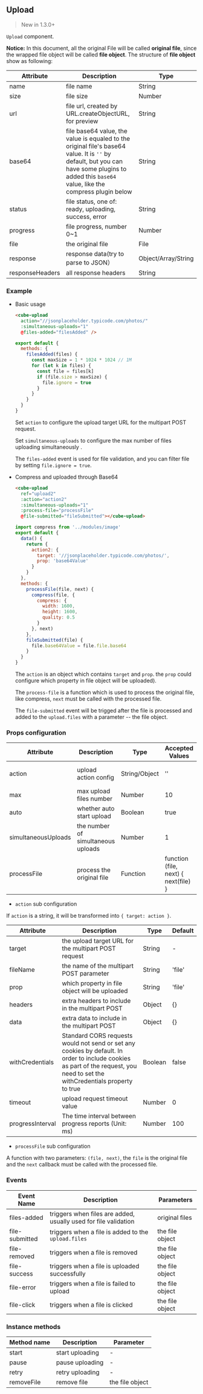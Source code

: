 ## Upload

> New in 1.3.0+

`Upload` component.

**Notice:** In this document, all the original File will be called **original file**, since the wrapped file object will be called **file object**. The structure of **file object** show as following:

| Attribute | Description | Type |
| - | - | - |
| name | file name | String |
| size | file size | Number |
| url | file url, created by URL.createObjectURL, for preview | String |
| base64 | file base64 value, the value is equaled to the original file's base64 value. It is `''` by default, but you can have some plugins to added this `base64` value, like the compress plugin below | String |
| status | file status, one of: ready, uploading, success, error | String |
| progress | file progress, number 0~1 | Number |
| file | the original file | File |
| response | response data(try to parse to JSON）| Object/Array/String |
| responseHeaders | all response headers | String |

### Example

- Basic usage

  ```html
  <cube-upload
    action="//jsonplaceholder.typicode.com/photos/"
    :simultaneous-uploads="1"
    @files-added="filesAdded" />
  ```
  ```js
  export default {
    methods: {
      filesAdded(files) {
        const maxSize = 1 * 1024 * 1024 // 1M
        for (let k in files) {
          const file = files[k]
          if (file.size > maxSize) {
            file.ignore = true
          }
        }
      }
    }
  }
  ```

  Set `action` to configure the upload target URL for the multipart POST request.

  Set `simultaneous-uploads` to configure the max number of files uploading simultaneously .

  The `files-added` event is used for file validation, and you can filter file by setting `file.ignore = true`.

- Compress and uploaded through Base64

  ```html
  <cube-upload
    ref="upload2"
    :action="action2"
    :simultaneous-uploads="1"
    :process-file="processFile"
    @file-submitted="fileSubmitted"></cube-upload>
  ```
  ```js
  import compress from '../modules/image'
  export default {
    data() {
      return {
        action2: {
          target: '//jsonplaceholder.typicode.com/photos/',
          prop: 'base64Value'
        }
      }
    },
    methods: {
      processFile(file, next) {
        compress(file, {
          compress: {
            width: 1600,
            height: 1600,
            quality: 0.5
          }
        }, next)
      },
      fileSubmitted(file) {
        file.base64Value = file.file.base64
      }
    }
  }
  ```

  The `action` is an object which contains `target` and `prop`. the `prop` could configure which property  in file object will be uploaded).

  The `process-file` is a function which is used to process the original file, like compress, `next` must be called with the processed file.

  The `file-submitted` event will be trigged after the file is processed and added to the `upload.files` with a parameter -- the file object.

### Props configuration

| Attribute | Description | Type | Accepted Values | Demo |
| - | - | - | - | - |
| action | upload action config | String/Object | '' | { target: '/upload' } |
| max | max upload files number | Number | 10 | - |
| auto | whether auto start upload | Boolean | true | - |
| simultaneousUploads | the number of simultaneous uploads | Number | 1 | - |
| processFile | process the original file | Function | function (file, next) { next(file) } | - |

* `action` sub configuration

If `action` is a string, it will be transformed into `{ target: action }`.

| Attribute | Description | Type | Default |
| - | - | - | - |
| target | the upload target URL for the multipart POST request | String | - |
| fileName | the name of the multipart POST parameter | String | 'file' |
| prop | which property in file object will be uploaded | String | 'file' |
| headers | extra headers to include in the multipart POST | Object | {} |
| data | extra data to include in the multipart POST | Object | {} |
| withCredentials | Standard CORS requests would not send or set any cookies by default. In order to include cookies as part of the request, you need to set the withCredentials property to true | Boolean | false |
| timeout | upload request timeout value | Number | 0 |
| progressInterval | The time interval between progress reports (Unit: ms) | Number | 100 |

* `processFile` sub configuration

A function with two parameters: `(file, next)`, the `file` is the original file and the `next` callback must be called with the processed file.

### Events

| Event Name | Description | Parameters |
| - | - | - |
| files-added | triggers when files are added, usually used for file validation | original files |
| file-submitted | triggers when a file is added to the `upload.files` | the file object |
| file-removed | triggers when a file is removed | the file object |
| file-success | triggers when a file is uploaded successfully | the file object |
| file-error | triggers when a file is failed to upload | the file object |
| file-click | triggers when a file is clicked | the file object |

### Instance methods

| Method name | Description | Parameter |
| - | - | - |
| start | start uploading | - |
| pause | pause uploading | - |
| retry | retry uploading | - |
| removeFile | remove file | the file object |
